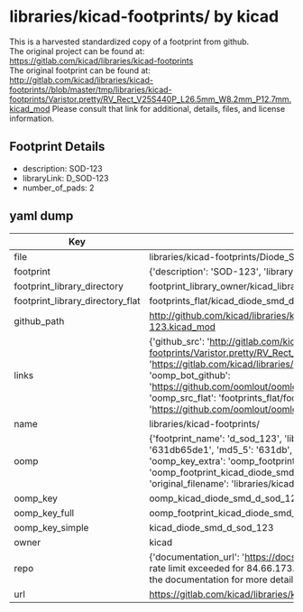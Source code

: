 # libraries/kicad-footprints/ by kicad  
This is a harvested standardized copy of a footprint from github.  
The original project can be found at:  
https://gitlab.com/kicad/libraries/kicad-footprints  
The original footprint can be found at:
http://gitlab.com/kicad/libraries/kicad-footprints//blob/master/tmp/libraries/kicad-footprints/Varistor.pretty/RV_Rect_V25S440P_L26.5mm_W8.2mm_P12.7mm.kicad_mod
Please consult that link for additional, details, files, and license information.  
## Footprint Details
* description: SOD-123  
* libraryLink: D_SOD-123  
* number_of_pads: 2  
## yaml dump  
| Key | Value |  
| --- | --- |  
| file | libraries/kicad-footprints/Diode_SMD.pretty/D_SOD-123.kicad_mod |  
| footprint | {'description': 'SOD-123', 'libraryLink': 'D_SOD-123', 'number_of_pads': 2} |  
| footprint_library_directory | footprint_library_owner/kicad_libraries/kicad-footprints/ |  
| footprint_library_directory_flat | footprints_flat/kicad_diode_smd_d_sod_123/working |  
| github_path | http://github.com/kicad/libraries/kicad-footprints//blob/master/tmp/libraries/kicad-footprints/Diode_SMD.pretty/D_SOD-123.kicad_mod |  
| links | {'github_src': 'http://gitlab.com/kicad/libraries/kicad-footprints//blob/master/tmp/libraries/kicad-footprints/Varistor.pretty/RV_Rect_V25S440P_L26.5mm_W8.2mm_P12.7mm.kicad_mod', 'github_src_repo': 'https://gitlab.com/kicad/libraries/kicad-footprints', 'oomp_bot': 'footprints/kicad_diode_smd_d_sod_123/working', 'oomp_bot_github': 'https://github.com/oomlout/oomlout_oomp_footprint_bot/tree/main/footprints/kicad_diode_smd_d_sod_123/working', 'oomp_src_flat': 'footprints_flat/footprints_flat/kicad_diode_smd_d_sod_123/working', 'oomp_src_flat_github': 'https://github.com/oomlout/oomlout_oomp_footprint_src/tree/main/footprints_flat/kicad_diode_smd_d_sod_123/working'} |  
| name | libraries/kicad-footprints/ |  
| oomp | {'footprint_name': 'd_sod_123', 'library_name': 'diode_smd', 'md5': '631db65de169ac9a9232affaf6902f0c', 'md5_10': '631db65de1', 'md5_5': '631db', 'md5_6': '631db6', 'oomp_key': 'oomp_kicad_diode_smd_d_sod_123', 'oomp_key_extra': 'oomp_footprint_kicad_diode_smd_d_sod_123', 'oomp_key_full': 'oomp_footprint_kicad_diode_smd_d_sod_123_631db6', 'oomp_key_simple': 'kicad_diode_smd_d_sod_123', 'original_filename': 'libraries/kicad-footprints/Diode_SMD.pretty/D_SOD-123.kicad_mod', 'owner_name': 'kicad'} |  
| oomp_key | oomp_kicad_diode_smd_d_sod_123 |  
| oomp_key_full | oomp_footprint_kicad_diode_smd_d_sod_123 |  
| oomp_key_simple | kicad_diode_smd_d_sod_123 |  
| owner | kicad |  
| repo | {'documentation_url': 'https://docs.github.com/rest/overview/resources-in-the-rest-api#rate-limiting', 'message': "API rate limit exceeded for 84.66.173.59. (But here's the good news: Authenticated requests get a higher rate limit. Check out the documentation for more details.)"} |  
| url | https://gitlab.com/kicad/libraries/kicad-footprints |  

